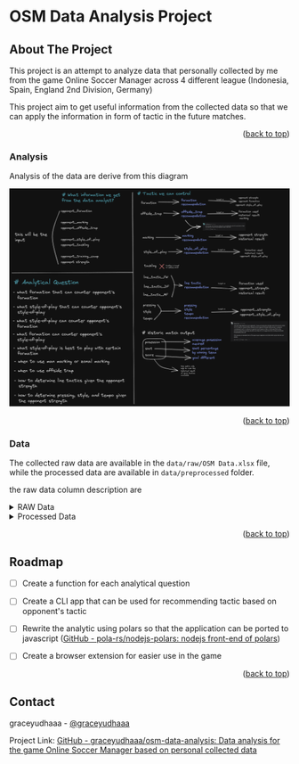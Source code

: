 # OSM Data Analysis Project

<a name="readme-top"></a>
## About The Project


This project is an attempt to analyze data that personally collected by me from the game Online Soccer Manager across 4 different league (Indonesia, Spain, England 2nd Division, Germany)

This project aim to get useful information from the collected data so that we can apply the information in form of tactic in the future matches.
<p align="right">(<a href="#readme-top">back to top</a>)</p>


### Analysis

Analysis of the data are derive from this diagram

![Analysis diagram](https://raw.githubusercontent.com/graceyudhaaa/osm-data-analysis/master/image/OSM_IO_diagram.excalidraw.png)
<p align="right">(<a href="#readme-top">back to top</a>)</p>

### Data
The collected raw data are available in the `data/raw/OSM Data.xlsx` file, while the processed data are available in `data/preprocessed` folder.

the raw data column description are
<details>
<summary>RAW Data</summary>
<p>RAW Data is the data that originally recorded from match result</p>
<table>
	<tr>
		<th>Column</th>
		<th>Description</th>
	</tr>
	<tr>
		<td>Home</td>
		<td>Name of the home team</td>
	</tr>
	<tr>
		<td>Away</td>
		<td>Name of the away team</td>
	</tr>
	<tr>
		<td>Stronger Team</td>
		<td>The Stronger team between the home team and away team</td>
	</tr>
	<tr>
		<td>Your Team</td>
		<td>The team that were managed by me</td>
	</tr>
	<tr>
		<td>Home Formation</td>
		<td>Formation used by the home team</td>
	</tr>
	<tr>
		<td>Away Formation</td>
		<td>Formation used by the away team</td>
	</tr>
	<tr>
		<td>Home Style of play</td>
		<td>Home team style of play</td>
	</tr>
	<tr>
		<td>Home Marking</td>
		<td>Home team marking style</td>
	</tr>
	<tr>
		<td>Home Offside trap</td>
		<td>Home team offside trap setting</td>
	</tr>
	<tr>
		<td>Home Tackling</td>
		<td>Home team tackling setting</td>
	</tr>
	<tr>
		<td>Away Style of play</td>
		<td>Away team style of play</td>
	</tr>
	<tr>
		<td>Away Marking</td>
		<td>Away team marking style</td>
	</tr>
	<tr>
		<td>Away Offside trap</td>
		<td>Away team offside trap setting</td>
	</tr>
	<tr>
		<td>Away Tackling</td>
		<td>Home team tackling setting</td>
	</tr>
	<tr>
		<td>Home Training Camp</td>
		<td>Whether the home team use training camp (or secret camp) or not</td>
	</tr>
	<tr>
		<td>Away Training Camp</td>
		<td>Whether the away team use training camp (or secret camp) or not</td>
	</tr>
	<tr>
		<td>Line Tactic-FW</td>
		<td>Forward line tactic</td>
	</tr>
	<tr>
		<td>Line Tactic-MF</td>
		<td>Midfield line tactic</td>
	</tr>
	<tr>
		<td>Line Tactic-DF</td>
		<td>Defense line tactic</td>
	</tr>
	<tr>
		<td>Pressing</td>
		<td>Pressing slider setting</td>
	</tr>
	<tr>
		<td>Style</td>
		<td>Style slider setting</td>
	</tr>
	<tr>
		<td>Tempo</td>
		<td>Tempo slider setting</td>
	</tr>
	<tr>
		<td>Home Posession</td>
		<td>Posession achieved by home team (%). This data were obtained after the game</td>
	</tr>
	<tr>
		<td>Away Possesion</td>
		<td>Posession achieved by away team (%). This data were obtained after the game</td>
	</tr>
	<tr>
		<td>Home Goals</td>
		<td>Goal scored by the home team. This data were obtained after the game</td>
	</tr>
	<tr>
		<td>Away Goals</td>
		<td>Goal scored by the away team. This data were obtained after the game</td>
	</tr>
	<tr>
		<td>Home Shots</td>
		<td>Home team shot attempt. This data were obtained after the game</td>
	</tr>
	<tr>
		<td>Away Shots</td>
		<td>Away team shot attempt. This data were obtained after the game</td>
	</tr>
	<tr>
		<td>TIP</td>
		<td>TIP/Tricks given by the game after the match. The TIP recorded were only the tip that arent subjective to a certain player</td>
	</tr>
	<tr>
		<td>Result</td>
		<td>Result of the game based on which home team or away team won the game</td>
	</tr>
	<tr>
		<td>Your Result</td>
		<td>Result of the game based on wheter you won the game or not</td>
	</tr>
</table>
</details>
<details>
<summary>Processed Data</summary>
<p>Processed Data are the original RAW data that are processed to remove the home and away references</p>
<table>
	<tr>
		<th>Column</th>
		<th>Description</th>
	</tr>
	<tr>
		<td>strength</td>
		<td>your team strength relative to the opponent strength</td>
	</tr>
	<tr>
		<td>opponent_formation</td>
		<td>formation used by the opponent</td>
	</tr>
	<tr>
		<td>opponent_style_of_play</td>
		<td>opponent's style of play</td>
	</tr>
	<tr>
		<td>opponent_marking</td>
		<td>opponent's marking setting</td>
	</tr>
	<tr>
		<td>opponent_offside_trap</td>
		<td>opponent's offside trap setting</td>
	</tr>
	<tr>
		<td>opponent_tackling</td>
		<td>opponent's tackling setting</td>
	</tr>
	<tr>
		<td>opponent_training_camp</td>
		<td>whether or not opponent use training camp (or secret camp) or not</td>
	</tr>
	<tr>
		<td>formation</td>
		<td>formation use by your team</td>
	</tr>
	<tr>
		<td>style_of_play</td>
		<td>team style of play</td>
	</tr>
	<tr>
		<td>marking</td>
		<td>team marking setting</td>
	</tr>
	<tr>
		<td>offside_trap</td>
		<td>team offside trap setting</td>
	</tr>
	<tr>
		<td>tackling</td>
		<td>team tackling setting</td>
	</tr>
	<tr>
		<td>training_camp</td>
		<td>whether the team use training camp (or secret camp) or not</td>
	</tr>
	<tr>
		<td>line_tactic_FW</td>
		<td>forward line tactic</td>
	</tr>
	<tr>
		<td>line_tactic_MF</td>
		<td>midfield line tactic</td>
	</tr>
	<tr>
		<td>line_tactic_DF</td>
		<td>defense line tactic</td>
	</tr>
	<tr>
		<td>pressing</td>
		<td>Pressing slider setting</td>
	</tr>
	<tr>
		<td>style</td>
		<td>Style slider setting</td>
	</tr>
	<tr>
		<td>tempo</td>
		<td>Tempo slider setting</td>
	</tr>
	<tr>
		<td>goals</td>
		<td>goals scored by your team</td>
	</tr>
	<tr>
		<td>opponent_goals</td>
		<td>goals scored by the opponent</td>
	</tr>
	<tr>
		<td>goal_diff</td>
		<td>absolute different between goals and opponent_goals</td>
	</tr>
	<tr>
		<td>posession</td>
		<td>posession achieved by the team (%)</td>
	</tr>
	<tr>
		<td>opponent_posession</td>
		<td>posession achieved by the opponent (%)</td>
	</tr>
	<tr>
		<td>shots</td>
		<td>shots attempted by the team</td>
	</tr>
	<tr>
		<td>opponent_shots</td>
		<td>shots attempted by the opponent</td>
	</tr>
	<tr>
		<td>result</td>
		<td>result of the game based on wheter you won the game or not</td>
	</tr>
</table>
</details> 

<p align="right">(<a href="#readme-top">back to top</a>)</p>


## Roadmap

- [ ] Create a function for each analytical question

- [ ] Create a CLI app that can be used for recommending tactic based on opponent's tactic

- [ ] Rewrite the analytic using polars so that the application can be ported to javascript ([GitHub - pola-rs/nodejs-polars: nodejs front-end of polars](https://github.com/pola-rs/nodejs-polars))

- [ ] Create a browser extension for easier use in the game

<p align="right">(<a href="#readme-top">back to top</a>)</p>

## Contact

graceyudhaaa - [@graceyudhaaa](https://twitter.com/graceyudhaaa) 

Project Link: [GitHub - graceyudhaaa/osm-data-analysis: Data analysis for the game Online Soccer Manager based on personal collected data](https://github.com/graceyudhaaa/osm-data-analysis)






